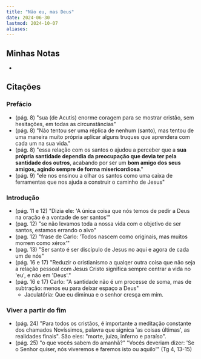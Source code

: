 ```yaml
---
title: "Não eu, mas Deus"
date: 2024-06-30
lastmod: 2024-10-07
aliases:
---
```


## Minhas Notas
-

## Citações
### Prefácio
- (pág. 8) "sua (de Acutis) enorme coragem para se mostrar cristão, sem
  hesitações, em todas as circunstâncias"
- (pág. 8) "Não tentou ser uma réplica de nenhum (santo), mas tentou de uma
  maneira muito própria aplicar alguns truques que aprendera com cada um na sua
  vida."
- (pág. 8) "essa relação com os santos o ajudou a perceber que a **sua própria
  santidade dependia da preocupação que devia ter pela santidade dos outros**,
  acabando por ser um **bom amigo dos seus amigos, agindo sempre de forma
  misericordiosa**."
- (pág. 9) "ele nos ensinou a olhar os santos como uma caixa de ferramentas que
  nos ajuda a construir o caminho de Jesus"


### Introdução
- (pág. 11 e 12) "Dizia ele: 'A única coisa que nós temos de pedir a Deus na
  oração é a vontade de ser santos'"
- (pag. 12) "se não levamos toda a nossa vida com o objetivo de ser santos,
  estamos errando o alvo"
- (pag. 12) "frase de Carlo: 'Todos nascem como originais, mas muitos morrem
  como xérox'"
- (pag. 13) "Ser santo é ser discípulo de Jesus no aqui e agora de cada um de
  nós"
- (pág. 16 e 17) "Reduzir o cristianismo a qualqer outra coisa que não seja a
  relação pessoal com Jesus Cristo significa sempre centrar a vida no 'eu', e
  não em 'Deus'."
- (pág. 16 e 17) Carlo: "A santidade não é um processe de soma, mas de
  subtração: menos eu para deixar espaço a Deus"
    * Jaculatória: Que eu diminua e o senhor cresça em mim.


### Viver a partir do fim
- (pág. 24) "Para todos os cristãos, é importante a meditação constante dos
  chamados Novíssimos, palavra que signica 'as coisas últimas', as realidades
  finais". São eles: "morte, juízo, inferno e paraíso".
- (pág. 25) "o que vocês sabem do amanhã?" "Vocês deveriam dizer: 'Se o Senhor
  quiser, nós viveremos e faremos isto ou aquilo'" (Tg 4, 13-15)
